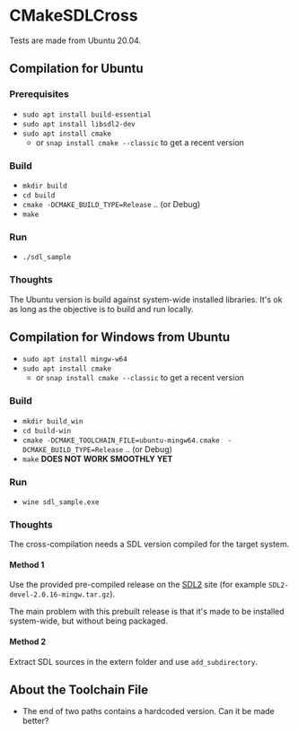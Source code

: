 # CMakeSDLCross

Tests are made from Ubuntu 20.04.

## Compilation for Ubuntu

### Prerequisites

  * `sudo apt install build-essential`
  * `sudo apt install libsdl2-dev`
  * `sudo apt install cmake`
    * or `snap install cmake --classic` to get a recent version
    
### Build
  * `mkdir build`
  * `cd build`
  * `cmake -DCMAKE_BUILD_TYPE=Release` .. (or Debug)
  * `make`

### Run
  * `./sdl_sample` 

### Thoughts

The Ubuntu version is build against system-wide installed libraries. It's ok
as long as the objective is to build and run locally.

## Compilation for Windows from Ubuntu

  * `sudo apt install mingw-w64`
  * `sudo apt install cmake`
    * or `snap install cmake --classic` to get a recent version

### Build
  * `mkdir build_win`
  * `cd build-win`
  * `cmake -DCMAKE_TOOLCHAIN_FILE=ubuntu-mingw64.cmake  -DCMAKE_BUILD_TYPE=Release` .. (or Debug)
  * `make` **DOES NOT WORK SMOOTHLY YET**

### Run
  * `wine sdl_sample.exe` 

### Thoughts

The cross-compilation needs a SDL version compiled for the target system.

#### Method 1

Use the provided pre-compiled release on the [SDL2](https://libsdl.org) site
(for example `SDL2-devel-2.0.16-mingw.tar.gz`).

The main problem with this prebuilt release is that it's made to be installed
system-wide, but without being packaged.

#### Method 2

Extract SDL sources in the extern folder and use `add_subdirectory`.

## About the Toolchain File
  * The end of two paths contains a hardcoded version. Can it be made better? 
  